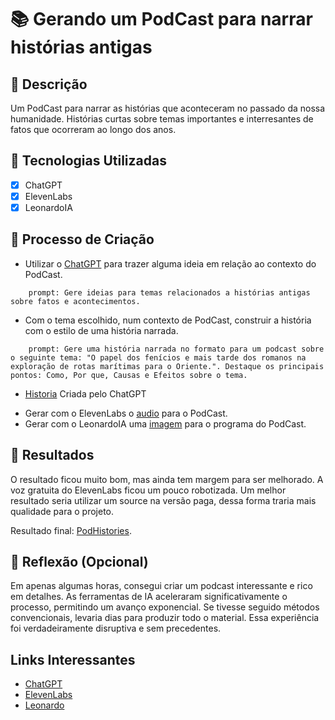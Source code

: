 # 📚 Gerando um PodCast para narrar histórias antigas

## 📒 Descrição

Um PodCast para narrar as histórias que aconteceram no passado da nossa humanidade. Histórias curtas sobre temas importantes e interresantes de fatos que ocorreram ao longo dos anos.

## 🤖 Tecnologias Utilizadas

* [x] ChatGPT
* [x] ElevenLabs
* [x] LeonardoIA

## 🧐 Processo de Criação

* Utilizar o [ChatGPT](%22https://chatgpt.com/%22) para trazer alguma ideia em relação ao contexto do PodCast.

``` shell
    prompt: Gere ideias para temas relacionados a histórias antigas sobre fatos e acontecimentos.
```

* Com o tema escolhido, num contexto de PodCast, construir a história com o estilo de uma história narrada.

``` shell
    prompt: Gere uma história narrada no formato para um podcast sobre o seguinte tema: "O papel dos fenícios e mais tarde dos romanos na exploração de rotas marítimas para o Oriente.". Destaque os principais pontos: Como, Por que, Causas e Efeitos sobre o tema.
```
- [Historia](/episodios/script-generate-IA.md) Criada pelo ChatGPT

* Gerar com o ElevenLabs o [audio](episodios/episodio-01.mp3) para o PodCast.
* Gerar com o LeonardoIA uma [imagem](episodios/podhistories.png) para o programa do PodCast.

## 🚀 Resultados

O resultado ficou muito bom, mas ainda tem margem para ser melhorado. A voz gratuita do ElevenLabs ficou um pouco robotizada. Um melhor resultado seria utilizar um source na versão paga, dessa forma traria mais qualidade para o projeto.

Resultado final: [PodHistories](https://open.spotify.com/episode/2yFpZJWp9ziaXBLCEtaM1C).

## 💭 Reflexão (Opcional)

Em apenas algumas horas, consegui criar um podcast interessante e rico em detalhes. As ferramentas de IA aceleraram significativamente o processo, permitindo um avanço exponencial. Se tivesse seguido métodos convencionais, levaria dias para produzir todo o material. Essa experiência foi verdadeiramente disruptiva e sem precedentes.

## Links Interessantes
- [ChatGPT](https://chatgpt.com)
- [ElevenLabs](https://elevenlabs.io)
- [Leonardo](https://leonardo.ai/)